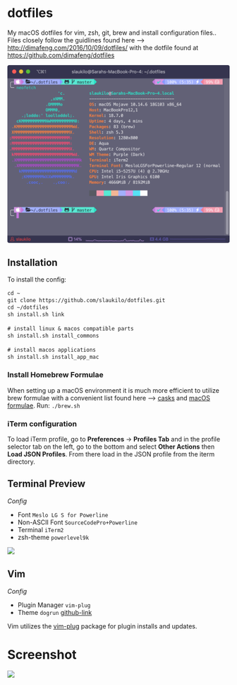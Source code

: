 # dotfiles
My macOS dotfiles for vim, zsh, git, brew and install configuration files..
Files closely follow the guidlines found here --> http://dimafeng.com/2016/10/09/dotfiles/ with the dotfile found at https://github.com/dimafeng/dotfiles

![](screenshots/iterm_preview.png)

## Installation ##
To install the config:
```
cd ~
git clone https://github.com/slaukilo/dotfiles.git
cd ~/dotfiles
sh install.sh link

# install linux & macos compatible parts
sh install.sh install_commons

# install macos applications
sh install.sh install_app_mac
```
### Install Homebrew Formulae ###
When setting up a macOS environment it is much more efficient to utilize brew formulae with a convenient list found here --> [casks](https://formulae.brew.sh/cask/) and [macOS formulae](https://formulae.brew.sh/formula/). Run:
```./brew.sh```

### iTerm configuration ###
To load iTerm profile, go to __Preferences__ -> __Profiles Tab__ and in the profile selector tab on the left, go to the bottom and select __Other Actions__ then __Load JSON Profiles__. From there load in the JSON profile from the iterm directory.

## Terminal Preview ##
*Config*
* Font ```Meslo LG S for Powerline```
* Non-ASCII Font ```SourceCodePro+Powerline```
* Terminal ```iTerm2```
* zsh-theme ```powerlevel9k```


![](screenshots/brew_preview.png)

## Vim ##
*Config*
* Plugin Manager ```vim-plug```
* Theme ```dogrun``` [github-link](https://github.com/wadackel/vim-dogrun)

Vim utilizes the [vim-plug](https://github.com/junegunn/vim-plug) package for plugin installs and updates.

# Screenshot #
![](screenshots/vim_preview.png)

